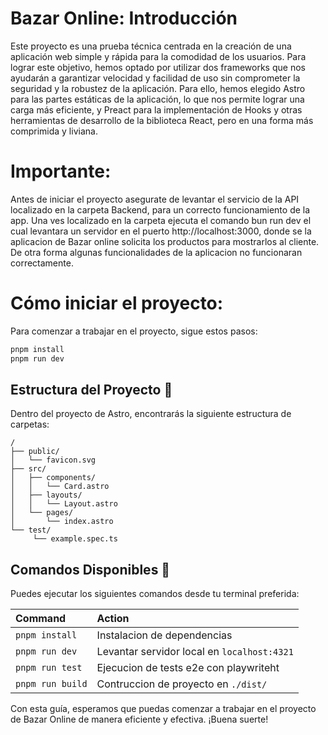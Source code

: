 # Bazar Online: Introducción
Este proyecto es una prueba técnica centrada en la creación de una aplicación web simple y rápida para la comodidad de los usuarios. Para lograr este objetivo, hemos optado por utilizar dos frameworks que nos ayudarán a garantizar velocidad y facilidad de uso sin comprometer la seguridad y la robustez de la aplicación. Para ello, hemos elegido Astro para las partes estáticas de la aplicación, lo que nos permite lograr una carga más eficiente, y Preact para la implementación de Hooks y otras herramientas de desarrollo de la biblioteca React, pero en una forma más comprimida y liviana.

# Importante:
Antes de iniciar el proyecto asegurate de levantar el servicio de la API localizado en la carpeta Backend, para un correcto funcionamiento de la app. Una ves localizado en la carpeta ejecuta el comando bun run dev el cual levantara un servidor en el puerto http://localhost:3000, donde se la aplicacion de Bazar online solicita los productos para mostrarlos al cliente. De otra forma algunas funcionalidades de la aplicacion no funcionaran correctamente.

# Cómo iniciar el proyecto:
Para comenzar a trabajar en el proyecto, sigue estos pasos:
```sh
pnpm install
pnpm run dev
```

## Estructura del Proyecto 🚀

Dentro del proyecto de Astro, encontrarás la siguiente estructura de carpetas:

```text
/
├── public/
│   └── favicon.svg
├── src/
│   ├── components/
│   │   └── Card.astro
│   ├── layouts/
│   │   └── Layout.astro
│   └── pages/
│       └── index.astro
└── test/
     └── example.spec.ts
```

## Comandos Disponibles 🧞

Puedes ejecutar los siguientes comandos desde tu terminal preferida:

| Command                    | Action                                           |
| :------------------------  | :----------------------------------------------- |
| `pnpm install`             | Instalacion de dependencias                      |
| `pnpm run dev`             | Levantar servidor local en `localhost:4321`      |
| `pnpm run test`            | Ejecucion de tests e2e con playwriteht           |
| `pnpm run build`           | Contruccion de proyecto en `./dist/`             |

Con esta guía, esperamos que puedas comenzar a trabajar en el proyecto de Bazar Online de manera eficiente y efectiva. ¡Buena suerte!